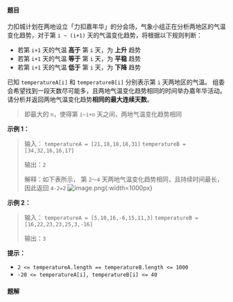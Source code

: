 #### 题目
力扣城计划在两地设立「力扣嘉年华」的分会场，气象小组正在分析两地区的气温变化趋势，对于第 `i ~ (i+1)` 天的气温变化趋势，将根据以下规则判断：
- 若第 `i+1` 天的气温 **高于** 第 `i` 天，为 **上升** 趋势
- 若第 `i+1` 天的气温 **等于** 第 `i` 天，为 **平稳** 趋势
- 若第 `i+1` 天的气温 **低于** 第 `i` 天，为 **下降** 趋势

已知 `temperatureA[i]` 和 `temperatureB[i]` 分别表示第 `i` 天两地区的气温。
组委会希望找到一段天数尽可能多，且两地气温变化趋势相同的时间举办嘉年华活动。请分析并返回两地气温变化趋势**相同的最大连续天数**。
> 即最大的 `n`，使得第 `i~i+n` 天之间，两地气温变化趋势相同

**示例 1：**
>输入：
>`temperatureA = [21,18,18,18,31]`
>`temperatureB = [34,32,16,16,17]`
>
>输出：`2`
>
>解释：如下表所示， 第 `2～4` 天两地气温变化趋势相同，且持续时间最长，因此返回 `4-2=2`
![image.png](https://pic.leetcode-cn.com/1663902654-hlrSvs-image.png){:width=1000px}


**示例 2：**
>输入：
>`temperatureA = [5,10,16,-6,15,11,3]`
>`temperatureB = [16,22,23,23,25,3,-16]`
>
>输出：`3`

**提示：**
- `2 <= temperatureA.length == temperatureB.length <= 1000`
- `-20 <= temperatureA[i], temperatureB[i] <= 40`


 #### 题解
